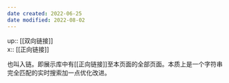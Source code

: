 ```yaml
---
date created: 2022-06-25
date modified: 2022-08-02
---
```


up:: [[双向链接]]  
x:: [[正向链接]]  

也叫入链。即展示库中有[[正向链接]]至本页面的全部页面。本质上是一个字符串完全匹配的实时搜索加一点优化改进。
